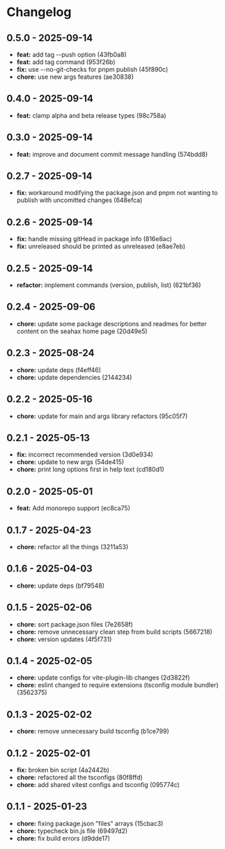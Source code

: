 # Changelog

## 0.5.0 - 2025-09-14

- __feat:__ add tag --push option (43fb0a8)
- __feat:__ add tag command (953f26b)
- __fix:__ use --no-git-checks for pnpm publish (45f890c)
- __chore:__ use new args features (ae30838)

## 0.4.0 - 2025-09-14

- __feat:__ clamp alpha and beta release types (98c758a)

## 0.3.0 - 2025-09-14

- __feat:__ improve and document commit message handling (574bdd8)

## 0.2.7 - 2025-09-14

- __fix:__ workaround modifying the package.json and pnpm not wanting to publish with uncomitted changes (648efca)

## 0.2.6 - 2025-09-14

- __fix:__ handle missing gitHead in package info (816e8ac)
- __fix:__ unreleased should be printed as unreleased (e8ae7eb)

## 0.2.5 - 2025-09-14

- __refactor:__ implement commands (version, publish, list) (621bf36)

## 0.2.4 - 2025-09-06

- __chore:__ update some package descriptions and readmes for better content on the seahax home page (20d49e5)

## 0.2.3 - 2025-08-24

- __chore:__ update deps (f4eff46)
- __chore:__ update dependencies (2144234)

## 0.2.2 - 2025-05-16

- __chore:__ update for main and args library refactors (95c05f7)

## 0.2.1 - 2025-05-13

- __fix:__ incorrect recommended version (3d0e934)
- __chore:__ update to new args (54de415)
- __chore:__ print long options first in help text (cd180d1)

## 0.2.0 - 2025-05-01

- __feat:__ Add monorepo support (ec8ca75)

## 0.1.7 - 2025-04-23

- __chore:__ refactor all the things (3211a53)

## 0.1.6 - 2025-04-03

- __chore:__ update deps (bf79548)

## 0.1.5 - 2025-02-06

- __chore:__ sort package.json files (7e2658f)
- __chore:__ remove unnecessary clean step from build scripts (5667218)
- __chore:__ version updates (4f5f731)

## 0.1.4 - 2025-02-05

- __chore:__ update configs for vite-plugin-lib changes (2d3822f)
- __chore:__ eslint changed to require extensions (tsconfig module bundler) (3562375)

## 0.1.3 - 2025-02-02

- __chore:__ remove unnecessary build tsconfig (b1ce799)

## 0.1.2 - 2025-02-01

- __fix:__ broken bin script (4a2442b)
- __chore:__ refactored all the tsconfigs (80f8ffd)
- __chore:__ add shared vitest configs and tsconfig (095774c)

## 0.1.1 - 2025-01-23

- __chore:__ fixing package.json "files" arrays (15cbac3)
- __chore:__ typecheck bin.js file (69497d2)
- __chore:__ fix build errors (d9dde17)
